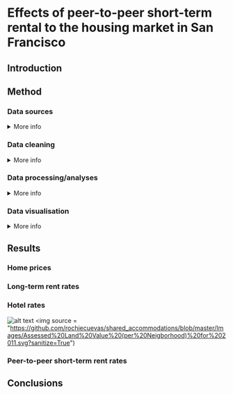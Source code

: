 # Effects of peer-to-peer short-term rental to the housing market in San Francisco
## Introduction
## Method
### Data sources

<details><summary>More info</summary>
<p>
    
Information about the housing options in San Francisco are available online. For this study, raw data on home prices (based on assessed property value), hotel rates, house rental rates (long-term), and peer-to-peer home rental rates were obtained from the sites shown in Table 1.

Table 1. Sources of raw data for accommodation costs in San Francisco

|Description|Website Source|Dates covered|Raw data folder|
|---|---|---|---|
|Hotel rates|[SF City Performance Scorecards](https://sfgov.org/scorecards/tourism)|Jul 2004–May 2018|[Hotel Data](https://github.com/rochiecuevas/shared_accommodations/tree/master/Hotel%20Data)|
|Long-term rental rates|[Zillow](https://www.zillow.com/san-francisco-ca/home-values/)|Nov 2010–Sep 2018|[Rent Data](https://github.com/rochiecuevas/shared_accommodations/tree/master/Rent%20Data)|
|Home prices|[Data SF](https://data.sfgov.org/Housing-and-Buildings/Assessor-Historical-Secured-Property-Tax-Rolls/wv5m-vpq2/data)|2007–2016|[Home Prices](https://github.com/rochiecuevas/shared_accommodations/tree/master/Home%20Prices)|
|Peer-to-peer short-term rental rates|[Inside Airbnb](http://insideairbnb.com/san-francisco/?neighbourhood=&filterEntireHomes=false&filterHighlyAvailable=false&filterRecentReviews=false&filterMultiListings=false)|May 2015–Dec 2017|[Airbnb Listings Data](https://github.com/rochiecuevas/shared_accommodations/tree/master/Airbnb%20Listings%20Data%20)|

</p>
</details>

### Data cleaning

<details><summary>More info</summary>
<p>
    
The raw datasets were cleaned using jupyter notebooks found inside each raw data folder. The cleaned data for each accommodation type was then written as a csv file and saved in the [Data](https://github.com/rochiecuevas/shared_accommodations/tree/master/Data) folder.

#### Hotel data
The [dataset](https://github.com/rochiecuevas/shared_accommodations/blob/master/Hotel%20Data/hotel_indicators.csv) contains average daily rates, occupancy rates, and revenue per available room. The [`hotel_rates.ipynb`](https://github.com/rochiecuevas/shared_accommodations/tree/master/Hotel%20Data) jupyter notebook was used to pre-process the data. Pre-processing involved changing the format of the date and the retention of two variables: `Average Daily Rate` and `Hotel Occupancy`. Click [here](https://github.com/rochiecuevas/shared_accommodations/blob/master/Hotel%20Data/README.md) to see a detailed description of how the hotel indicators were pre-processed.

#### Peer-to-peer short-term rental data
The [dataset](https://github.com/rochiecuevas/shared_accommodations/tree/master/Airbnb%20Listings%20Data%20) is organised into 28 csv files. The data was cleaned and the relevant metrics were merged into one csv file using the [`Airbnb_listings.ipynb`](https://github.com/rochiecuevas/shared_accommodations/blob/master/Airbnb%20Listings%20Data%20/Airbnb_listings.ipynb) jupyter notebook. A detailed description can be found [here](https://github.com/rochiecuevas/shared_accommodations/blob/master/Airbnb%20Listings%20Data%20/README.md).

#### Long-term rental data
The [dataset](https://github.com/rochiecuevas/shared_accommodations/blob/master/Rent%20Data/rent_raw.csv) is composed of one csv file that contains monthly rental rates from November 2010 to September 2018. The [`Rent_Analysis.ipynb`](https://github.com/rochiecuevas/shared_accommodations/blob/master/Rent%20Data/Rent_Analysis.ipynb) jupyter notebook is used to clean the data as described [here](https://github.com/rochiecuevas/shared_accommodations/blob/master/Rent%20Data/README.md). 

#### Home prices data
The dataset is not uploaded because it exceeds the file size set by GitHub. It is, however, downloadable as a csv file from [DataDF](https://data.sfgov.org/Housing-and-Buildings/Assessor-Historical-Secured-Property-Tax-Rolls/wv5m-vpq2). Only the columns of interest were included in a dataframe, using the [`DataHome.ipynb`](https://github.com/rochiecuevas/shared_accommodations/blob/master/Home%20Prices/DataHome.ipynb) jupyter notebook. The procedure for cleaning the dataset is detailed [here](https://github.com/rochiecuevas/shared_accommodations/blob/master/Home%20Prices/README.md).

</p>
</details>

### Data processing/analyses

<details><summary>More info</summary>
<p>
    
Pandas and NumPy were used, unless otherwise stated.

#### Hotel data
The processed hotel data was stored in [`hotel_dailyrates.csv`](https://github.com/rochiecuevas/shared_accommodations/blob/master/Data/hotel_dailyrates.csv). To find more insights from the data, it was important to convert the daily rate to monthly rate. Calculations were made more realistic by using hotel occupancy rates as a factor in correcting the monthly rates; without this correction factor, it is assumed that hotels are consistently 100% occupied. The code in `hotel_rate_analysis.ipynb` was used the calculations following these general steps:
1. Classify the months based on number of days;
2. Calculate the monthly rates by multiplying the `average daily rate` with the number of days (__Note:__ For February, further classify the entries to those in regular or in leap years);
3. Correct the monthly rates by multiplying these with the `hotel occupancy` rate.

To determine if there were trends across years, the yearly rates were calcuated by summing up the corrected monthly rates per year. Monthly rates and yearly rates were then saved into different csv files.

#### Peer-to-peer short-term rental data
The output file [`Airbnb_listings.csv`](https://github.com/rochiecuevas/shared_accommodations/tree/master/Airbnb%20Listings%20Data%20) was loaded as a dataframe. An extra data cleaning step was conducted prior to data analysis because the output file was saved with index not set to "False" (an extra column called "Unnamed:0" was added to the dataframe). This column was removed. And the dataframe was renamed.

```python
# Remove the Unnamed:0 column
airbnb_rate = airbnb_df.drop(['Unnamed: 0'], axis=1)

# Rename the dataframe 
data = airbnb_rate
```

The steps followed for data cleaning were:
1. Extract the year substring from the values in the `date` column.
2. For each year of Airbnb data, extract the relevant rows from the daframe, put the rows in a separate dataframe(e.g., " and then group the data based on neighbourhood and get the mean.
3. Rename the "Average annual rate" for clarity.
4. Merge the year dataframes on `neighbourhood`, and rename the columns.
5. Create column entitled `District`.
6. Populate the `District` column by filtering through lists of San Francisco districts.
7. Save the dataframe as a csv file.

#### Long-term rental data
Data from [`rent_raw.csv`](https://github.com/rochiecuevas/shared_accommodations/blob/master/Rent%20Data/Rent_Analysis.ipynb) was loaded as the `rent_df` dataframe. Calculating the yearly rate for each neighbourhood was done as follows:
1. Create a user-defined function (`totals`) that automatically calculates yearly totals per neighbourhood.
2. Create a list of months in two-digit combinations. 
3. Use a list comprehension that uses the `totals` function.
4. Create the dataframe `year_rent_df` which has each year and neighbourhoods as keys.
5. Calculate the mean of Airbnb rental for each year-neighbourhood pair.
6. Add geolocation data extracted from Google Maps Geocoding API.
7. Save the dataframe as a csv file, `yearly_rent.csv`.
.

#### Merged home price and rental data
Two csv files were merged ([`combine_updated.csv`](https://github.com/rochiecuevas/shared_accommodations/blob/master/Data/combine_updated.csv) and [`yearly_rent.csv`](https://github.com/rochiecuevas/shared_accommodations/blob/master/Data/yearly_rent.csv)) in an attempt to look at trends side-by-side for these two housing sectors. The description of the merging is found [here](https://github.com/rochiecuevas/shared_accommodations/blob/master/Merged/README.md).

</p>
</details>

### Data visualisation

<details><summary>More info</summary>
<p>

Matplotlib.pyplot and seaborn modules were used to plot the data into graphs. Graphs were generated for merged [home and long-term rental data](https://github.com/rochiecuevas/shared_accommodations/tree/master/Rent%20and%20Housing%20Visualization), [hotel trends](https://github.com/rochiecuevas/shared_accommodations/blob/master/hotel_rate_visualisation.ipynb), and [peer-to-peer short-term rental](https://github.com/rochiecuevas/shared_accommodations/blob/master/Airbnb%20Analysis/AirbnbRateVisualisation.ipynb).

Documentation of visualising __home prices and long-term rental rates__ are found [here](https://github.com/rochiecuevas/shared_accommodations/blob/master/Rent%20and%20Housing%20Visualization/README.md).

On the other hand, __hotel rate__ trends were visualised with bar graphs and with time series line plots. The seaborn plot style was used. Yearly, monthly, and quarterly average rates were plotted.

```python
# graphing style
plt.style.use("seaborn")
```

__*bar graphs*__ 
The dataframe generated from [`hotel_yrrate.csv`](https://github.com/rochiecuevas/shared_accommodations/blob/master/Data/hotel_yrrate.csv) was sorted by year.

```python
# Sort the dataframe by year
year_df.sort_values("Year", inplace = True)
year_df = year_df.reset_index(drop = True)
```

And incomplete years were taken out of the dataframe.

```python
# Create a subset of complete years (incomplete: 2004 and 2018)
inc = [2004, 2018]

year_subdf = year_df[~year_df["Year"].isin(inc)]
```

The clean data was then plotted into a bar graph.

```python
# Create a bar graph to show trends in hotel yearly rates
plt.bar("Year", "Yearly Rate", data = year_subdf)
plt.xlabel("Year")
plt.ylabel("Annual Hotel Rate (USD)")
plt.ylim(0, max(year_subdf["Yearly Rate"] + 20000))
```

The output image was saved in the [Images](https://github.com/rochiecuevas/shared_accommodations/tree/master/Images) folder.

```python
# Save figure
plt.savefig("Images/hotel_yr_rates.svg")
plt.show()
```

__*difference plots*__
The plotting procedure was adapted from [Pymaceuticals](https://github.com/rochiecuevas/Pymaceuticals/blob/master/pymaceuticals_starter.ipynb)

__*line graphs*__
The data in [`hotel_monthlyrate.csv`](https://github.com/rochiecuevas/shared_accommodations/blob/master/Data/hotel_monthlyrate.csv) was loaded as a dataframe and then sorted by date.

```python
# Sort values by date
mon_rate_df.sort_values("Date", inplace = True)
mon_rate_df = mon_rate_df.reset_index(drop = True)
```

Because years 2004 and 2018 had incomplete data (less than 12 months), data from these years were excluded from the visualisation.

```python
# Exclude data from 2004 and 2018
inc_str = [str(year) for year in inc] # pass the years as string (because the date is in string form)

mon_rate_df = mon_rate_df.loc[~mon_rate_df["Date"].str.contains("|".join(inc_str))] # get the data from 2005–2017
```

`Date` and `Corrected Monthly Rate` were placed into a new dataframe. Because `Date` values were strings, these were converted into datetime and then into period (i.e., the date corresponded to a time interval rather than to an actual date).

```python
# Data is in monthly periods so set period to monthly
# Resource: http://earthpy.org/time_series_analysis_with_pandas_part_2.html

mon_rate_df2["Corrected Monthly Rate"].index = pd.to_datetime(mon_rate_df2["Corrected Monthly Rate"].index)
    # string converted to datetime format
    
mon_rate_df2.index = mon_rate_df2["Corrected Monthly Rate"].to_period(freq = "M").index 
    # convert time stamps to time periods
```

Monthly trends were then plotted using the pandas.DataFrame.plot function and saved as an .svg file.

```python
# Plot time series for corrected monthly rate
time_series01 = mon_rate_df2.plot.line(figsize = (8,5), legend = False)
time_series01.set_ylabel("Corrected Monthly Rate (USD)")

# Save image
plt.savefig("Images/hotel_timeseries01.svg")
```

The monthly data could be aggregated into quarters as well, and their means obtained.

```python
# Get quarterly data
# start the quarter from November so that the data from Q1-Q3 of 2015 are included

q_mean = mon_rate_df2.resample("Q-NOV").mean() 
```

The quarterly data could then be plotted and saved as an svg file.

```python
# Plot data by quarter
time_series02 = q_mean[q_mean.index.quarter == 1].plot(figsize = (8,5), legend = False)
time_series02.set_ylabel("Quarterly Means (USD)")

# Save image
plt.savefig("Images/hotel_timeseries02.svg")
```

Visualisation of __peer-to-peer short-term rental rates__ involved loading the `airbnbdataanalysis.csv` into a dataframe and using the pandas.DataFrame.plot function to generate a plot containing subplots for each year.

```python
# Plot data for 2015–2017 in subplots
ax = df.plot.bar(x = "neighbourhood", subplots = True,
                 figsize = (8,15), title = ["", "", ""])
ax[0].set_ylabel("Average Annual Rate (USD)")
ax[1].set_ylabel("Average Annual Rate (USD)")
ax[2].set_ylabel("Average Annual Rate (USD)")

ax[0].set_ylim(0, 220000)
ax[1].set_ylim(0, 220000)
ax[2].set_ylim(0, 220000)


# Save file as svg
plt.tight_layout()
plt.savefig("../Images/Airbnb_annual_avg.svg")
plt.savefig("../Images/Airbnb_annual_avg.png")
```

Since district infomation was available, it was possible to group the data by district and get the mean rates.

```python
# Group the data by neighbourhood
df2 = round(df.groupby("District").mean(),2)
```

The average rates for each year could then be plotted in a bar chart by district, and then saved.

```python
# Plot annual average rate of Airbnb
ax2 = df2.plot.bar(figsize = (8, 8))
ax2.set_ylabel("Average Annual Rate (USD)")

# Save file as svg
plt.tight_layout()
plt.savefig("../Images/Airbnb_annual_avg2.svg")
plt.savefig("../Images/Airbnb_annual_avg2.png")
```

</p>
</details>

## Results

### Home prices
### Long-term rent rates
### Hotel rates
![alt text](https://github.com/rochiecuevas/shared_accommodations/blob/master/Images/Assessed%20Land%20Value%20(per%20Neigborhood)%20for%202011.svg?sanitize=True)
<img source = "https://github.com/rochiecuevas/shared_accommodations/blob/master/Images/Assessed%20Land%20Value%20(per%20Neigborhood)%20for%202011.svg?sanitize=True")
### Peer-to-peer short-term rent rates

## Conclusions
